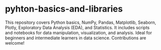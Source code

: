 # pyhton-basics-and-libraries
This repository covers Python basics, NumPy, Pandas, Matplotlib, Seaborn, Plotly, Exploratory Data Analysis (EDA), and Statistics. It includes scripts and notebooks for data manipulation, visualization, and analysis. Ideal for beginners and intermediate learners in data science. Contributions are welcome!
